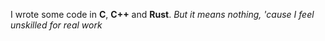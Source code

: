 I wrote some code in **C**, **C++** and **Rust**. 
*But it means nothing, 'cause I feel unskilled for real work*